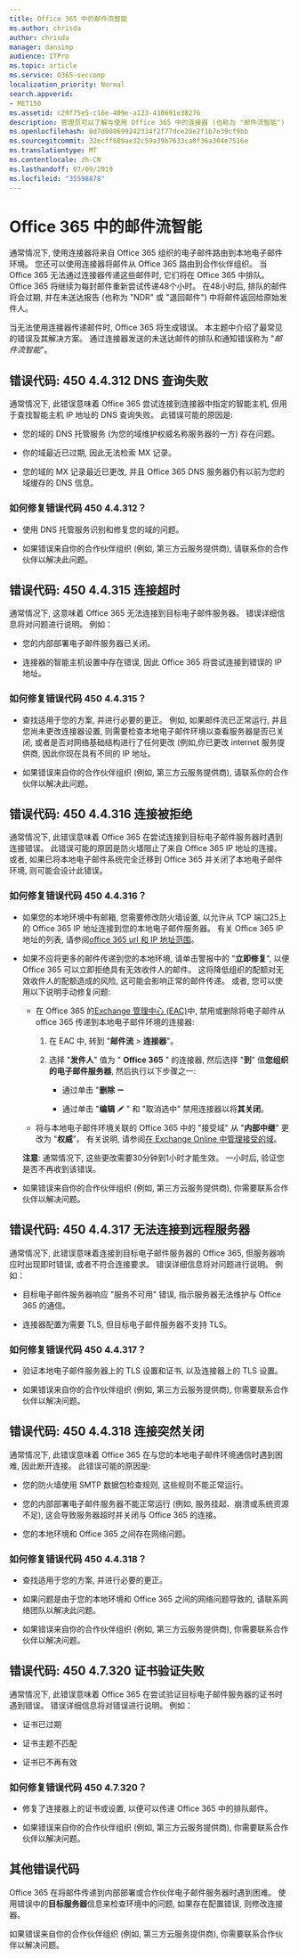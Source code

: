 ```yaml
---
title: Office 365 中的邮件流智能
ms.author: chrisda
author: chrisda
manager: dansimp
audience: ITPro
ms.topic: article
ms.service: O365-seccomp
localization_priority: Normal
search.appverid:
- MET150
ms.assetid: c29f75e5-c16e-409e-a123-430691e38276
description: 管理员可以了解与使用 Office 365 中的连接器 (也称为 "邮件流智能") 关联的邮件传递的错误代码。
ms.openlocfilehash: 0d7d008699242334f2f77dce28e2f1b7e39cf9bb
ms.sourcegitcommit: 32ecff689ae32c59a39b7633ca0f36a304e7516e
ms.translationtype: MT
ms.contentlocale: zh-CN
ms.lasthandoff: 07/09/2019
ms.locfileid: "35598878"
---
```

# <a name="mail-flow-intelligence-in-office-365"></a>Office 365 中的邮件流智能

通常情况下, 使用连接器将来自 Office 365 组织的电子邮件路由到本地电子邮件环境。 您还可以使用连接器将邮件从 Office 365 路由到合作伙伴组织。 当 Office 365 无法通过连接器传递这些邮件时, 它们将在 Office 365 中排队。 Office 365 将继续为每封邮件重新尝试传递48个小时。 在48小时后, 排队的邮件将会过期, 并在未送达报告 (也称为 "NDR" 或 "退回邮件") 中将邮件返回给原始发件人。

当无法使用连接器传递邮件时, Office 365 将生成错误。 本主题中介绍了最常见的错误及其解决方案。 通过连接器发送的未送达邮件的排队和通知错误称为 "_邮件流智能_"。

## <a name="error-code-450-44312-dns-query-failed"></a>错误代码: 450 4.4.312 DNS 查询失败

通常情况下, 此错误意味着 Office 365 尝试连接到连接器中指定的智能主机, 但用于查找智能主机 IP 地址的 DNS 查询失败。 此错误可能的原因是:

- 您的域的 DNS 托管服务 (为您的域维护权威名称服务器的一方) 存在问题。

- 你的域最近已过期, 因此无法检索 MX 记录。

- 您的域的 MX 记录最近已更改, 并且 Office 365 DNS 服务器仍有以前为您的域缓存的 DNS 信息。

### <a name="how-do-i-fix-error-code-450-44312"></a>如何修复错误代码 450 4.4.312？

- 使用 DNS 托管服务识别和修复您的域的问题。

- 如果错误来自你的合作伙伴组织 (例如, 第三方云服务提供商), 请联系你的合作伙伴以解决此问题。

## <a name="error-code-450-44315-connection-timed-out"></a>错误代码: 450 4.4.315 连接超时

通常情况下, 这意味着 Office 365 无法连接到目标电子邮件服务器。 错误详细信息将对问题进行说明。 例如：

- 您的内部部署电子邮件服务器已关闭。

- 连接器的智能主机设置中存在错误, 因此 Office 365 将尝试连接到错误的 IP 地址。

### <a name="how-do-i-fix-error-code-450-44315"></a>如何修复错误代码 450 4.4.315？

- 查找适用于您的方案, 并进行必要的更正。 例如, 如果邮件流已正常运行, 并且您尚未更改连接器设置, 则需要检查本地电子邮件环境以查看服务器是否已关闭, 或者是否对网络基础结构进行了任何更改 (例如,你已更改 internet 服务提供商, 因此你现在具有不同的 IP 地址。

- 如果错误来自你的合作伙伴组织 (例如, 第三方云服务提供商), 请联系你的合作伙伴以解决此问题。

## <a name="error-code-450-44316-connection-refused"></a>错误代码: 450 4.4.316 连接被拒绝

通常情况下, 此错误意味着 Office 365 在尝试连接到目标电子邮件服务器时遇到连接错误。 此错误可能的原因是防火墙阻止了来自 Office 365 IP 地址的连接。 或者, 如果已将本地电子邮件系统完全迁移到 Office 365 并关闭了本地电子邮件环境, 则可能会设计此错误。

### <a name="how-do-i-fix-error-code-450-44316"></a>如何修复错误代码 450 4.4.316？

- 如果您的本地环境中有邮箱, 您需要修改防火墙设置, 以允许从 TCP 端口25上的 Office 365 IP 地址连接到您的本地电子邮件服务器。 有关 Office 365 IP 地址的列表, 请参阅[office 365 url 和 IP 地址范围](https://support.office.com/article/8548a211-3fe7-47cb-abb1-355ea5aa88a2.aspx)。

- 如果不应将更多的邮件传递到您的本地环境, 请单击警报中的 "**立即修复**", 以便 Office 365 可以立即拒绝具有无效收件人的邮件。 这将降低组织的配额对无效收件人的配额造成的风险, 这可能会影响正常的邮件传递。 或者, 您可以使用以下说明手动修复问题:

  - 在 Office 365 的[Exchange 管理中心 (EAC)](https://docs.microsoft.com/Exchange/exchange-admin-center)中, 禁用或删除将电子邮件从 office 365 传递到本地电子邮件环境的连接器:

    1. 在 EAC 中, 转到 "**邮件流** \> **连接器**"。

    2. 选择 "**发件人**" 值为 " **Office 365** " 的连接器, 然后选择 "**到**" 值**您组织的电子邮件服务器**, 然后执行以下步骤之一:

       - 通过单击 "**删除** ![删除" 图标删除连接器](media/adf01106-cc79-475c-8673-065371c1897b.gif)

       - 通过单击 "**编辑** ![编辑图标](media/ebd260e4-3556-4fb0-b0bb-cc489773042c.gif) " 和 "取消选中" 禁用连接器以将**其关闭**。

  - 将与本地电子邮件环境关联的 Office 365 中的 "接受域" 从 "**内部中继**" 更改为 "**权威**"。 有关说明, 请参阅[在 Exchange Online 中管理接受的域](https://go.microsoft.com/fwlink/p/?linkid=785428)。

  **注意**: 通常情况下, 这些更改需要30分钟到1小时才能生效。 一小时后, 验证您是否不再收到该错误。

- 如果错误来自你的合作伙伴组织 (例如, 第三方云服务提供商), 你需要联系合作伙伴以解决问题。

## <a name="error-code-450-44317-cannot-connect-to-remote-server"></a>错误代码: 450 4.4.317 无法连接到远程服务器

通常情况下, 此错误意味着连接到目标电子邮件服务器的 Office 365, 但服务器响应时出现即时错误, 或者不符合连接要求。 错误详细信息将对问题进行说明。 例如：

- 目标电子邮件服务器响应 "服务不可用" 错误, 指示服务器无法维护与 Office 365 的通信。

- 连接器配置为需要 TLS, 但目标电子邮件服务器不支持 TLS。

### <a name="how-do-i-fix-error-code-450-44317"></a>如何修复错误代码 450 4.4.317？

- 验证本地电子邮件服务器上的 TLS 设置和证书, 以及连接器上的 TLS 设置。

- 如果错误来自你的合作伙伴组织 (例如, 第三方云服务提供商), 你需要联系合作伙伴以解决问题。

## <a name="error-code-450-44318-connection-was-closed-abruptly"></a>错误代码: 450 4.4.318 连接突然关闭

通常情况下, 此错误意味着 Office 365 在与您的本地电子邮件环境通信时遇到困难, 因此断开连接。 此错误可能的原因是:

- 您的防火墙使用 SMTP 数据包检查规则, 这些规则不能正常运行。

- 您的内部部署电子邮件服务器不能正常运行 (例如, 服务挂起、崩溃或系统资源不足), 这会导致服务器超时并关闭与 Office 365 的连接。

- 您的本地环境和 Office 365 之间存在网络问题。

### <a name="how-do-i-fix-error-code-450-44318"></a>如何修复错误代码 450 4.4.318？

- 查找适用于您的方案, 并进行必要的更正。

- 如果问题是由于您的本地环境和 Office 365 之间的网络问题导致的, 请联系网络团队以解决此问题。

- 如果错误来自你的合作伙伴组织 (例如, 第三方云服务提供商), 你需要联系合作伙伴以解决问题。

## <a name="error-code-450-47320-certificate-validation-failed"></a>错误代码: 450 4.7.320 证书验证失败

通常情况下, 此错误意味着 Office 365 在尝试验证目标电子邮件服务器的证书时遇到错误。 错误详细信息将对错误进行说明。 例如：

- 证书已过期

- 证书主题不匹配

- 证书已不再有效

### <a name="how-do-i-fix-error-code-450-47320"></a>如何修复错误代码 450 4.7.320？

- 修复了连接器上的证书或设置, 以便可以传递 Office 365 中的排队邮件。

- 如果错误来自你的合作伙伴组织 (例如, 第三方云服务提供商), 你需要联系合作伙伴以解决问题。

## <a name="other-error-codes"></a>其他错误代码

Office 365 在将邮件传递到内部部署或合作伙伴电子邮件服务器时遇到困难。 使用错误中的**目标服务器**信息来检查环境中的问题, 如果存在配置错误, 则修改连接器。 

如果错误来自你的合作伙伴组织 (例如, 第三方云服务提供商), 你需要联系合作伙伴以解决问题。
